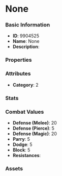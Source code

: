 # None



### Basic Information

- **ID**: 9904525
- **Name**: None
- **Description**: 

### Properties


### Attributes

- **Category**: 2

### Stats


### Combat Values

- **Defense (Melee)**: 20
- **Defense (Pierce)**: 5
- **Defense (Magic)**: 20
- **Parry**: 5
- **Dodge**: 5
- **Block**: 5
- **Resistances**: 

### Assets


